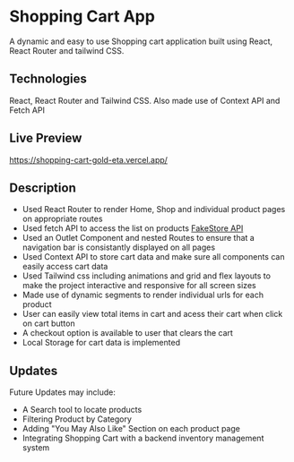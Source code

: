 # Shopping Cart App
A dynamic and easy to use Shopping cart application built using React, React Router and tailwind CSS. 

## Technologies
React, React Router and Tailwind CSS. Also made use of Context API and Fetch API

## Live Preview
https://shopping-cart-gold-eta.vercel.app/

## Description
- Used React Router to render Home, Shop and individual product pages on appropriate routes
- Used fetch API to access the list on products <a href="https://fakestoreapi.com/">FakeStore API</a>
- Used an Outlet Component and nested Routes to ensure that a navigation bar is consistantly displayed on all pages
- Used Context API to store cart data and make sure all components can easily access cart data
- Used Tailwind css including animations and grid and flex layouts to make the project interactive and responsive for all screen sizes
- Made use of dynamic segments to render individual urls for each product
- User can easily view total items in cart and acess their cart when click on cart button
- A checkout option is available to user that clears the cart
- Local Storage for cart data is implemented
  
## Updates
  Future Updates may include:
- A Search tool to locate products
- Filtering Product by Category
- Adding "You May Also Like" Section on each product page
- Integrating Shopping Cart with a backend inventory management system
